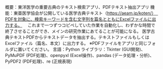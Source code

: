 概要：東洋医学の重要古典のテキスト検索アプリ、PDFテキスト抽出アプリ
機能：東亜医学協会が公開している医学古典テキスト（https://aeam.jp/koten/）　PDFを対象に、検索キーワードを含む文字列を篇名とともにExcelファイルに出力する。
   　これまで一つずつコピペしていた作業を自動化し、わずかな時間で終了させることができ、メインの研究作業にあてることが可能になる。
    医学古典テキストPDFからテキストデータを抽出する。テキストファイルもしくはExcelファイル（篇名、本文）に出力する。
    ※PDFファイルをアプリと同じフォルダに置いてください。
言語：Python
ライブラリ：Tkinter (GUI開発)、PyMuPDF (PDF処理)、openpyxl (Excel操作)、pandas (データ処理・分析)、PyPDF2 (PDF処理)、re (正規表現)
